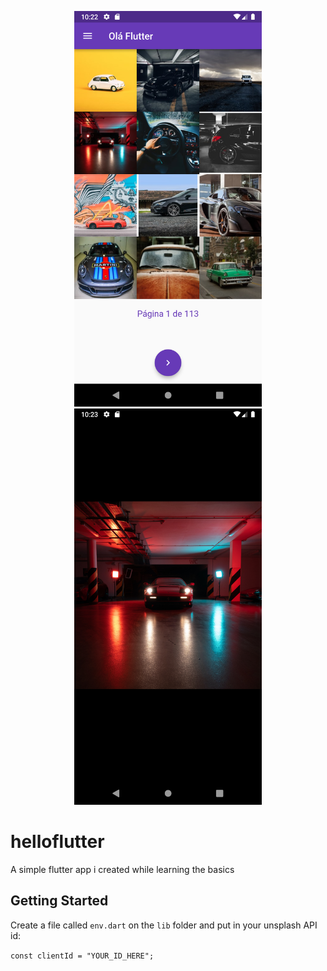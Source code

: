 <p  align="center">
<img  width="300px"  src="./docs/1.png">
<img  width="300px"  src="./docs/2.png">
</p>

# helloflutter

A simple flutter app i created while learning the basics

## Getting Started

Create a file called `env.dart` on the `lib` folder and put in your unsplash API id:

`const clientId = "YOUR_ID_HERE";`
